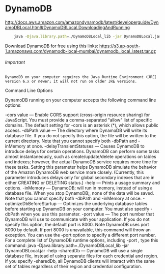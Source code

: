 # DynamoDB

http://docs.aws.amazon.com/amazondynamodb/latest/developerguide/DynamoDBLocal.html#DynamoDBLocal.DownloadingAndRunning

```bash
    java -Djava.library.path=./DynamoDBLocal_lib -jar DynamoDBLocal.jar -sharedDb
```
Download DynamoDB for free using this links:
https://s3.ap-south-1.amazonaws.com/dynamodb-local-mumbai/dynamodb_local_latest.tar.gz

###### Important
```
DynamoDB on your computer requires the Java Runtime Environment (JRE) version 6.x or newer; it will not run on older JRE versions.
```

Command Line Options

DynamoDB running on your computer accepts the following command line options:

-cors value — Enable CORS support (cross-origin resource sharing) for JavaScript. You must provide a comma-separated "allow" list of specific domains. The default setting for -cors is an asterisk (*), which allows public access.
-dbPath value — The directory where DynamoDB will write its database file. If you do not specify this option, the file will be written to the current directory. Note that you cannot specify both -dbPath and -inMemory at once.
-delayTransientStatuses — Causes DynamoDB to introduce delays for certain operations. DynamoDB can perform some tasks almost instantaneously, such as create/update/delete operations on tables and indexes; however, the actual DynamoDB service requires more time for these tasks. Setting this parameter helps DynamoDB simulate the behavior of the Amazon DynamoDB web service more closely. (Currently, this parameter introduces delays only for global secondary indexes that are in either CREATING or DELETING status.)
-help — Prints a usage summary and options.
-inMemory — DynamoDB; will run in memory, instead of using a database file. When you stop DynamoDB;, none of the data will be saved. Note that you cannot specify both -dbPath and -inMemory at once.
-optimizeDbBeforeStartup — Optimizes the underlying database tables before starting up DynamoDB on your computer. You must also specify -dbPath when you use this parameter.
-port value — The port number that DynamoDB will use to communicate with your application. If you do not specify this option, the default port is 8000.
Note
DynamoDB uses port 8000 by default. If port 8000 is unavailable, this command will throw an exception. You can use the -port option to specify a different port number. For a complete list of DynamoDB runtime options, including -port , type this command:
java -Djava.library.path=./DynamoDBLocal_lib -jar DynamoDBLocal.jar -help
-sharedDb — DynamoDB will use a single database file, instead of using separate files for each credential and region. If you specify -sharedDb, all DynamoDB clients will interact with the same set of tables regardless of their region and credential configuration.
